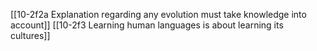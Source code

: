 [[10-2f2a Explanation regarding any evolution must take knowledge into account]]
[[10-2f3 Learning human languages is about learning its cultures]]



